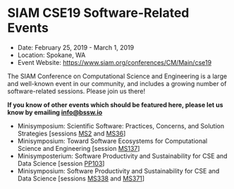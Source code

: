 # SIAM CSE19 Software-Related Events

- Date: February 25, 2019 - March 1, 2019
- Location: Spokane, WA
- Event Website: https://www.siam.org/conferences/CM/Main/cse19 

The SIAM Conference on Computational Science and Engineering is a large and well-known event in our community, and includes a growing number of software-related sessions.  Please join us there!

**If you know of other events which should be featured here, please let us know by emailing info@bssw.io**

- Minisymposium: Scientific Software: Practices, Concerns, and Solution Strategies [sessions [MS2](http://meetings.siam.org/sess/dsp_programsess.cfm?SESSIONCODE=65900) and [MS36](http://meetings.siam.org/sess/dsp_programsess.cfm?SESSIONCODE=65901)]
- Minisymposium: Toward Software Ecosystems for Computational Science and Engineering [session [MS137](http://meetings.siam.org/sess/dsp_programsess.cfm?SESSIONCODE=65687)]
- Minisymposterium: Software Productivity and Sustainability for CSE and Data Science [session [PP103](http://meetings.siam.org/sess/dsp_programsess.cfm?SESSIONCODE=66366)]
- Minisymposium: Software Productivity and Sustainability for CSE and Data Science [sessions [MS338](http://meetings.siam.org/sess/dsp_programsess.cfm?SESSIONCODE=65942) and [MS371](http://meetings.siam.org/sess/dsp_programsess.cfm?SESSIONCODE=65943)]

<!---
Publish: yes
RSS update: 2019-01-31
Categories: development, collaboration
Topics: software engineering, projects and organizations
Tags: conference
Level: 2
Prerequisites: default
Aggregate: none
--->
